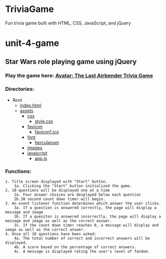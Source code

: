# TriviaGame
Fun trivia game built with HTML, CSS, JavaScript, and jQuery

# unit-4-game
## Star Wars role playing game using jQuery

### Play the game here: [Avatar: The Last Airbender Trivia Game](https://curtislane.github.io/trivia-game/)

### Directories:
* Root
    * [index.html](./index.html)
    * [assets](./assets)
        * [css](./assets/css)
            * [style.css](./assets/css/reset.css)
        * [favicon](.assets/favicon)
            * [favicon1.ico](./assets/favicon/favicon1.ico)
        * [font](./assets/font)
            * [herculanum](./assets/font/herculanum.ttf)
        * [images](./assets/images)
        * [javascript](./assets/javascript)
            * [app.js](./assets/javascript/app.js)

### Functions: 
    1. Title screen displayed with "Start" button.
        1a. Clicking the "Start" button initialized the game.
    2. 10 questions will be displayed one at a time
        2a. Four answer choices are desplayed below each question 
        2b.30 second count down timer will begin.
    3. An event listener function determines which answer the user clicks.
        3a. If a question is answered correctly, the page will display a message and image
        3b. If a quesiton is answered incorrectly, the page will display a message and image as well as the correct answer.
        3c. If the count down timer reaches 0, a message will display and image as well as the correct answer.
    4. Once all 10 questions have been asked: 
        4a. The total number of correct and incorrect answers will be displayed.
        4b. A score based on the percentage of correct answers.
        4c. A message is displayed rating the user's level of fandom.

